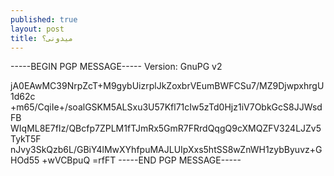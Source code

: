 ```yaml
---
published: true
layout: post
title: میدونی؟
---
```


-----BEGIN PGP MESSAGE-----
Version: GnuPG v2

jA0EAwMC39NrpZcT+M9gybUizrplJkZoxbrVEumBWFCSu7/MZ9DjwpxhrgU1d62c
+m65/CqiIe+/soalGSKM5ALSxu3U57Kfl71cIw5zTd0Hjz1iV7ObkGcS8JJWsdFB
WIqML8E7fIz/QBcfp7ZPLM1fTJmRx5GmR7FRrdQqgQ9cXMQZFV324LJZv5TykT5F
nJvy3SkQzb6L/GBiY4lMwXYhfpuMAJLUIpXxs5htSS8wZnWH1zybByuvz+GHOd55
+wVCBpuQ
=rfFT
-----END PGP MESSAGE-----

